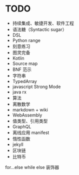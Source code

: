 # TODO

* 持续集成、敏捷开发、软件工程
* 语法糖（Syntactic sugar）
* DSL
* Python range
* 刻意练习
* 图灵完备
* Kotlin
* Source map
* BNF 范示
* 字符串
* TypedArray
* javascript Strong Mode
* java rx
* 算法
* 离散数学
* markdown + wiki
* WebAssembly
* 值类型、引用类型
* GraphQL
* 离线应用 manifest
* 惰性函数
* jekyll
* 区块链
* 比特币

for...else
while else
装饰器
